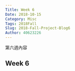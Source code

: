 ```yaml
---
Title: Week 6
Date: 2018-10-15
Category: Misc
Tags: 2018Fall
Slug: 2018-Fall-Project-Blog6
Author: 40623226
---
```


第六週內容
<!-- PELICAN_END_SUMMARY -->

Week 6
----
